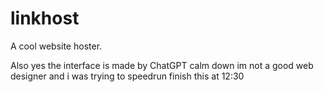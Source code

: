 # linkhost
A cool website hoster.

Also yes the interface is made by ChatGPT calm down im not a good web designer and i was trying to speedrun finish this at 12:30
